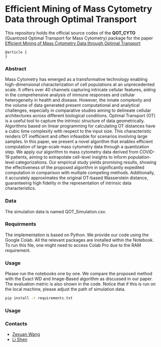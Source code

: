 # Efficient Mining of Mass Cytometry Data through Optimal Transport

This repository holds the official source codes of the **QOT_CYTO** (Quantized Optimal Transport for Mass Cytometry) package for the paper [Efficient Mining of Mass Cytometry Data through Optimal Transport]()

```
@article {
}
```

### Abstract
Mass Cytometry has emerged as a transformative technology enabling high-dimensional characterization of cell populations at an unprecedented scale. It offers over 40 channels capturing intricate cellular features, aiding in the comprehensive analysis of immune responses and cellular heterogeneity in health and disease. However, the innate complexity and the volume of data generated present computational and analytical challenges, especially in comparative studies aiming to delineate cellular architectures across different biological conditions. Optimal Transport (OT) is a useful tool to capture the intrinsic structure of data geometrically. Algorithms based on linear programming for calculating OT distances have a cubic time complexity with respect to the input size. This characteristic renders OT inefficient and often infeasible for scenarios involving large samples. In this paper, we present a novel algorithm that enables efficient computation of large-scale mass cytometry data through a quantization step. We apply our algorithm to mass cytometry data derived from COVID-19 patients, aiming to extrapolate cell-level insights to inform population-level categorizations. Our empirical study yields promising results, showing the effectiveness of the proposed algorithm in significantly expedited computation in comparison with multiple competing methods. Additionally, it accurately approximates the original OT-based Wasserstein distance, guaranteeing high fidelity in the representation of intrinsic data characteristics.

### Data
The simulation data is named QOT_Simulation.csv. 
### Requirments
The implementation is based on Python. We provide our code using the Google Colab. All the relevant packages are installed within the Notebook. To run this file, one might need to access Colab Pro due to the RAM requirement. 
### Usage
Please run the notebooks one by one. We compare the proposed method with the Exact WD and Image-Based algorithm as discussed in our paper. The evaluation metric is also shown in the code.  Notice that if this is run on the local machine, please adjust the path of simulation data.
```bash
pip install -r requirements.txt
```

### Usage

### Contacts

- [Zexuan Wang](mailto:zxwang@sas.upenn.edu) 
- [Li Shen](mailto:li.shen@pennmedicine.upenn.edu) 

